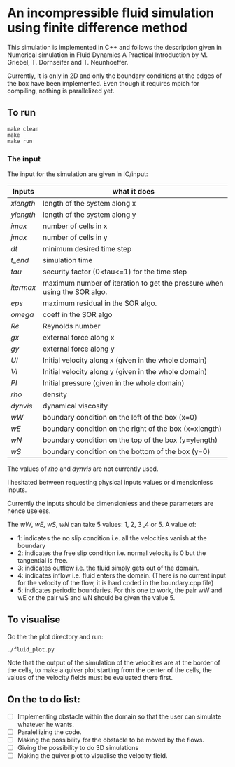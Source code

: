 # An incompressible fluid simulation using finite difference method

This simulation is implemented in C++ and follows the description given in Numerical simulation in Fluid Dynamics A Practical Introduction by M. Griebel, T. Dornseifer and T. Neunhoeffer.

Currently, it is only in 2D and only the boundary conditions at the edges of the box have been implemented.
Even though it requires mpich for compiling, nothing is parallelized yet.

## To run
```
make clean
make 
make run
```

### The input
The input for the simulation are given in IO/input:

Inputs     | what it does
-----------|--------------
*xlength*  |   length of the system along x
*ylength*  |   length of the system along y
*imax*     |   number of cells in x
*jmax*     |   number of cells in y
*dt*       |   minimum desired time step
*t_end*    |   simulation time
*tau*      |   security factor (0<tau<=1) for the time step
*itermax*  |   maximum number of iteration to get the pressure when using the SOR algo.
*eps*      |   maximum residual in the SOR algo.
*omega*    |   coeff in the SOR algo
*Re*       |   Reynolds number
*gx*       |   external force along x
*gy*       |   external force along y                        
*UI*       |   Initial velocity along x (given in the whole domain)
*VI*       |   Initial velocity along y (given in the whole domain)
*PI*       |   Initial pressure (given in the whole domain)
*rho*      |   density
*dynvis*   |   dynamical viscosity
*wW*       |   boundary condition on the left of the box (x=0)
*wE*       |   boundary condition on the right of the box (x=xlength)
*wN*       |   boundary condition on the top of the box (y=ylength)
*wS*       |   boundary condition on the bottom of the box (y=0)




The values of *rho* and *dynvis* are not currently used.

I hesitated between requesting physical inputs values or dimensionless inputs.

Currently the inputs should be dimensionless and these parameters are hence useless.



The *wW*, *wE*, *wS*, *wN* can take 5 values: 1, 2, 3 ,4 or 5.
A value of:
* 1: indicates the no slip condition i.e. all the velocities vanish at the boundary
* 2: indicates the free slip condition i.e. normal velocity is 0 but the tangential is free.
* 3: indicates outflow i.e. the fluid simply gets out of the domain.
* 4: indicates inflow i.e. fluid enters the domain. (There is no current input for the velocity of the flow, it is hard coded in the boundary.cpp file)
* 5: indicates periodic boundaries. For this one to work, the pair wW and wE or the pair wS and wN should be given the value 5.



## To visualise

Go the the plot directory and run:
```
./fluid_plot.py
```

Note that the output of the simulation of the velocities are at the border of the cells,
to make a quiver plot starting from the center of the cells, the values of the velocity fields must be evaluated there first.

## On the to do list:

- [ ] Implementing obstacle within the domain so that the user can simulate whatever he wants.
- [ ] Paralellizing the code.
- [ ] Making the possibility for the obstacle to be moved by the flows.
- [ ] Giving the possibility to do 3D simulations
- [ ] Making the quiver plot to visualise the velocity field.
